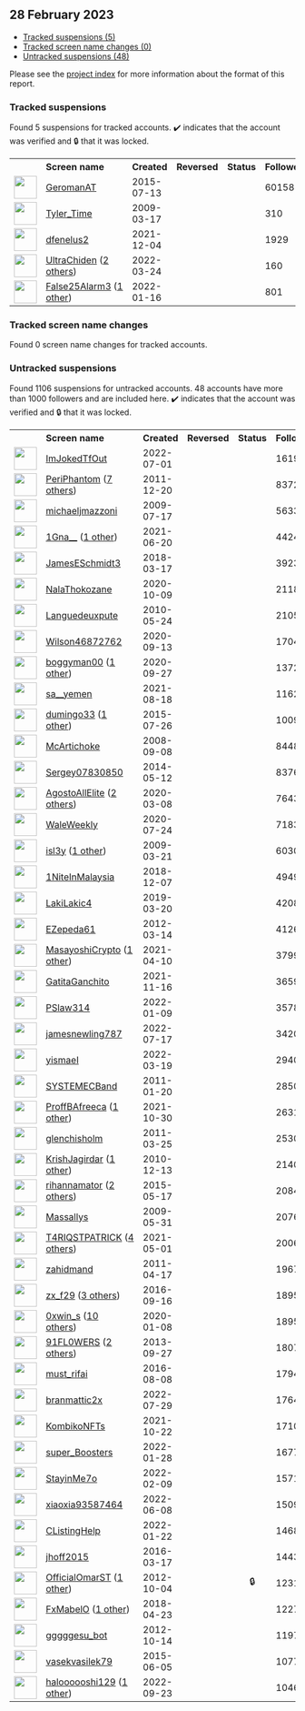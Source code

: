 ## 28 February 2023

* [Tracked suspensions (5)](#tracked-suspensions)
* [Tracked screen name changes (0)](#tracked-screen-name-changes)
* [Untracked suspensions (48)](#untracked-suspensions)

Please see the [project index](https://github.com/travisbrown/twitter-watch) for more information about the format of this report.

### Tracked suspensions

Found 5 suspensions for tracked accounts.
  ✔️ indicates that the account was verified and 🔒 that it was locked.

<table>
    <tr>
        <th></th>
        <th align="left">Screen name</th>
        <th align="left">Created</th>
        <th align="left">Reversed</th>
        <th align="left">Status</th>
        <th align="left">Followers</th>
        <th align="left">Ranking</th></tr>
    </tr>
        <tr>
            <td><a href="https://twitter.com/intent/user?user_id=3373146857">
                <img src="https://pbs.twimg.com/profile_images/1154480761141174272/rybTvKyo_normal.jpg" width="40px" height="40px" align="center"/></a>
            </td>
            <td>
                <a href="https://twitter.com/GeromanAT">GeromanAT</a></td>
            <td>2015-07-13</td>
            <td></td>
            <td align="center"></td>
            <td>60158</td>
            <td>11699</td>
        </tr>
        <tr>
            <td><a href="https://twitter.com/intent/user?user_id=24810734">
                <img src="https://pbs.twimg.com/profile_images/1241594638361866241/a3GlVfAa_normal.jpg" width="40px" height="40px" align="center"/></a>
            </td>
            <td>
                <a href="https://twitter.com/Tyler_Time">Tyler_Time</a></td>
            <td>2009-03-17</td>
            <td></td>
            <td align="center"></td>
            <td>310</td>
            <td>16808</td>
        </tr>
        <tr>
            <td><a href="https://twitter.com/intent/user?user_id=1466953658013302788">
                <img src="https://pbs.twimg.com/profile_images/1466954273036582920/4Ka0RWVC_normal.jpg" width="40px" height="40px" align="center"/></a>
            </td>
            <td>
                <a href="https://twitter.com/dfenelus2">dfenelus2</a></td>
            <td>2021-12-04</td>
            <td></td>
            <td align="center"></td>
            <td>1929</td>
            <td>70521</td>
        </tr>
        <tr>
            <td><a href="https://twitter.com/intent/user?user_id=1507075580797374464">
                <img src="https://pbs.twimg.com/profile_images/1577840519408979968/hIgV2iiB_normal.jpg" width="40px" height="40px" align="center"/></a>
            </td>
            <td>
                <a href="https://twitter.com/UltraChiden">UltraChiden</a>&nbsp;(<a href="https://api.memory.lol/v1/tw/id/1507075580797374464">2 others</a>)&nbsp;</td>
            <td>2022-03-24</td>
            <td></td>
            <td align="center"></td>
            <td>160</td>
            <td>78065</td>
        </tr>
        <tr>
            <td><a href="https://twitter.com/intent/user?user_id=1482539323144683521">
                <img src="https://pbs.twimg.com/profile_images/1598847008923590656/bSwVmCKo_normal.jpg" width="40px" height="40px" align="center"/></a>
            </td>
            <td>
                <a href="https://twitter.com/False25Alarm3">False25Alarm3</a>&nbsp;(<a href="https://api.memory.lol/v1/tw/id/1482539323144683521">1 other</a>)&nbsp;</td>
            <td>2022-01-16</td>
            <td></td>
            <td align="center"></td>
            <td>801</td>
            <td>99369</td>
        </tr></table>

### Tracked screen name changes

Found 0 screen name changes for tracked accounts.

### Untracked suspensions

Found 1106 suspensions for untracked accounts.
48 accounts have more than 1000 followers and are included here.
  ✔️ indicates that the account was verified and 🔒 that it was locked.

<table>
    <tr>
        <th></th>
        <th align="left">Screen name</th>
        <th align="left">Created</th>
        <th align="left">Reversed</th>
        <th align="left">Status</th>
        <th align="left">Followers</th>
    </tr>
        <tr>
            <td><a href="https://twitter.com/intent/user?user_id=1542944953776709637">
                <img src="https://pbs.twimg.com/profile_images/1577314275928014851/jI2WkK5N_normal.jpg" width="40px" height="40px" align="center"/></a>
            </td>
            <td>
                <a href="https://twitter.com/ImJokedTfOut">ImJokedTfOut</a></td>
            <td>2022-07-01</td>
            <td></td>
            <td align="center"></td>
            <td>161931</td>
        </tr>
        <tr>
            <td><a href="https://twitter.com/intent/user?user_id=441393753">
                <img src="https://pbs.twimg.com/profile_images/1590088584933134338/--8XPAU9_normal.jpg" width="40px" height="40px" align="center"/></a>
            </td>
            <td>
                <a href="https://twitter.com/PeriPhantom">PeriPhantom</a>&nbsp;(<a href="https://api.memory.lol/v1/tw/id/441393753">7 others</a>)&nbsp;</td>
            <td>2011-12-20</td>
            <td></td>
            <td align="center"></td>
            <td>83729</td>
        </tr>
        <tr>
            <td><a href="https://twitter.com/intent/user?user_id=57757336">
                <img src="https://pbs.twimg.com/profile_images/374148339/logo_6___2__normal.jpg" width="40px" height="40px" align="center"/></a>
            </td>
            <td>
                <a href="https://twitter.com/michaeljmazzoni">michaeljmazzoni</a></td>
            <td>2009-07-17</td>
            <td></td>
            <td align="center"></td>
            <td>56337</td>
        </tr>
        <tr>
            <td><a href="https://twitter.com/intent/user?user_id=1406689409483919365">
                <img src="https://pbs.twimg.com/profile_images/1595718027877785600/02AfkvIq_normal.jpg" width="40px" height="40px" align="center"/></a>
            </td>
            <td>
                <a href="https://twitter.com/1Gna__">1Gna__</a>&nbsp;(<a href="https://api.memory.lol/v1/tw/id/1406689409483919365">1 other</a>)&nbsp;</td>
            <td>2021-06-20</td>
            <td></td>
            <td align="center"></td>
            <td>44248</td>
        </tr>
        <tr>
            <td><a href="https://twitter.com/intent/user?user_id=975111154128207872">
                <img src="https://abs.twimg.com/sticky/default_profile_images/default_profile_normal.png" width="40px" height="40px" align="center"/></a>
            </td>
            <td>
                <a href="https://twitter.com/JamesESchmidt3">JamesESchmidt3</a></td>
            <td>2018-03-17</td>
            <td></td>
            <td align="center"></td>
            <td>39233</td>
        </tr>
        <tr>
            <td><a href="https://twitter.com/intent/user?user_id=1314698864562233344">
                <img src="https://pbs.twimg.com/profile_images/1409148922652733443/UuwqYMua_normal.jpg" width="40px" height="40px" align="center"/></a>
            </td>
            <td>
                <a href="https://twitter.com/NalaThokozane">NalaThokozane</a></td>
            <td>2020-10-09</td>
            <td></td>
            <td align="center"></td>
            <td>21185</td>
        </tr>
        <tr>
            <td><a href="https://twitter.com/intent/user?user_id=147625273">
                <img src="https://pbs.twimg.com/profile_images/1517170442750119938/XAsigQhU_normal.jpg" width="40px" height="40px" align="center"/></a>
            </td>
            <td>
                <a href="https://twitter.com/Languedeuxpute">Languedeuxpute</a></td>
            <td>2010-05-24</td>
            <td></td>
            <td align="center"></td>
            <td>21054</td>
        </tr>
        <tr>
            <td><a href="https://twitter.com/intent/user?user_id=1305144116662153216">
                <img src="https://pbs.twimg.com/profile_images/1598361240560013312/sbHhzNZb_normal.jpg" width="40px" height="40px" align="center"/></a>
            </td>
            <td>
                <a href="https://twitter.com/Wilson46872762">Wilson46872762</a></td>
            <td>2020-09-13</td>
            <td></td>
            <td align="center"></td>
            <td>17048</td>
        </tr>
        <tr>
            <td><a href="https://twitter.com/intent/user?user_id=1310139798552797185">
                <img src="https://pbs.twimg.com/profile_images/1400471401035976708/IRjT1IwE_normal.jpg" width="40px" height="40px" align="center"/></a>
            </td>
            <td>
                <a href="https://twitter.com/boggyman00">boggyman00</a>&nbsp;(<a href="https://api.memory.lol/v1/tw/id/1310139798552797185">1 other</a>)&nbsp;</td>
            <td>2020-09-27</td>
            <td></td>
            <td align="center"></td>
            <td>13729</td>
        </tr>
        <tr>
            <td><a href="https://twitter.com/intent/user?user_id=1428030494755770377">
                <img src="https://pbs.twimg.com/profile_images/1516169863567482892/_G8OMx_s_normal.jpg" width="40px" height="40px" align="center"/></a>
            </td>
            <td>
                <a href="https://twitter.com/sa__yemen">sa__yemen</a></td>
            <td>2021-08-18</td>
            <td></td>
            <td align="center"></td>
            <td>11626</td>
        </tr>
        <tr>
            <td><a href="https://twitter.com/intent/user?user_id=3294455634">
                <img src="https://pbs.twimg.com/profile_images/1584499769048809473/ZOCIzRIq_normal.jpg" width="40px" height="40px" align="center"/></a>
            </td>
            <td>
                <a href="https://twitter.com/dumingo33">dumingo33</a>&nbsp;(<a href="https://api.memory.lol/v1/tw/id/3294455634">1 other</a>)&nbsp;</td>
            <td>2015-07-26</td>
            <td></td>
            <td align="center"></td>
            <td>10097</td>
        </tr>
        <tr>
            <td><a href="https://twitter.com/intent/user?user_id=16189719">
                <img src="https://pbs.twimg.com/profile_images/378800000557354618/1a6b66f365da36e49685f654b998613d_normal.jpeg" width="40px" height="40px" align="center"/></a>
            </td>
            <td>
                <a href="https://twitter.com/McArtichoke">McArtichoke</a></td>
            <td>2008-09-08</td>
            <td></td>
            <td align="center"></td>
            <td>8448</td>
        </tr>
        <tr>
            <td><a href="https://twitter.com/intent/user?user_id=2491298978">
                <img src="https://pbs.twimg.com/profile_images/1478412655400468487/YX8SZiEz_normal.jpg" width="40px" height="40px" align="center"/></a>
            </td>
            <td>
                <a href="https://twitter.com/Sergey07830850">Sergey07830850</a></td>
            <td>2014-05-12</td>
            <td></td>
            <td align="center"></td>
            <td>8376</td>
        </tr>
        <tr>
            <td><a href="https://twitter.com/intent/user?user_id=1236765701530157057">
                <img src="https://pbs.twimg.com/profile_images/1493726700676419585/RdksLxGr_normal.jpg" width="40px" height="40px" align="center"/></a>
            </td>
            <td>
                <a href="https://twitter.com/AgostoAllElite">AgostoAllElite</a>&nbsp;(<a href="https://api.memory.lol/v1/tw/id/1236765701530157057">2 others</a>)&nbsp;</td>
            <td>2020-03-08</td>
            <td></td>
            <td align="center"></td>
            <td>7643</td>
        </tr>
        <tr>
            <td><a href="https://twitter.com/intent/user?user_id=1286740255757008896">
                <img src="https://pbs.twimg.com/profile_images/1568805718215606272/nLrMn08e_normal.jpg" width="40px" height="40px" align="center"/></a>
            </td>
            <td>
                <a href="https://twitter.com/WaleWeekly">WaleWeekly</a></td>
            <td>2020-07-24</td>
            <td></td>
            <td align="center"></td>
            <td>7183</td>
        </tr>
        <tr>
            <td><a href="https://twitter.com/intent/user?user_id=25714494">
                <img src="https://pbs.twimg.com/profile_images/1545891658335768576/6AYv3r7Y_normal.jpg" width="40px" height="40px" align="center"/></a>
            </td>
            <td>
                <a href="https://twitter.com/isl3y">isl3y</a>&nbsp;(<a href="https://api.memory.lol/v1/tw/id/25714494">1 other</a>)&nbsp;</td>
            <td>2009-03-21</td>
            <td></td>
            <td align="center"></td>
            <td>6030</td>
        </tr>
        <tr>
            <td><a href="https://twitter.com/intent/user?user_id=1071007523837100034">
                <img src="https://pbs.twimg.com/profile_images/1471624424306589699/TC3EUC9Z_normal.jpg" width="40px" height="40px" align="center"/></a>
            </td>
            <td>
                <a href="https://twitter.com/1NiteInMalaysia">1NiteInMalaysia</a></td>
            <td>2018-12-07</td>
            <td></td>
            <td align="center"></td>
            <td>4949</td>
        </tr>
        <tr>
            <td><a href="https://twitter.com/intent/user?user_id=1108478598137200641">
                <img src="https://pbs.twimg.com/profile_images/1281871815812489217/Dq0q41GV_normal.jpg" width="40px" height="40px" align="center"/></a>
            </td>
            <td>
                <a href="https://twitter.com/LakiLakic4">LakiLakic4</a></td>
            <td>2019-03-20</td>
            <td></td>
            <td align="center"></td>
            <td>4208</td>
        </tr>
        <tr>
            <td><a href="https://twitter.com/intent/user?user_id=523930464">
                <img src="https://pbs.twimg.com/profile_images/946589773551902720/-1dQkqnQ_normal.jpg" width="40px" height="40px" align="center"/></a>
            </td>
            <td>
                <a href="https://twitter.com/EZepeda61">EZepeda61</a></td>
            <td>2012-03-14</td>
            <td></td>
            <td align="center"></td>
            <td>4126</td>
        </tr>
        <tr>
            <td><a href="https://twitter.com/intent/user?user_id=1380991486443937795">
                <img src="https://pbs.twimg.com/profile_images/1591159479571472385/cSkmjcu__normal.jpg" width="40px" height="40px" align="center"/></a>
            </td>
            <td>
                <a href="https://twitter.com/MasayoshiCrypto">MasayoshiCrypto</a>&nbsp;(<a href="https://api.memory.lol/v1/tw/id/1380991486443937795">1 other</a>)&nbsp;</td>
            <td>2021-04-10</td>
            <td></td>
            <td align="center"></td>
            <td>3799</td>
        </tr>
        <tr>
            <td><a href="https://twitter.com/intent/user?user_id=1460673280927580179">
                <img src="https://pbs.twimg.com/profile_images/1500719338982199296/Oxroq6m7_normal.jpg" width="40px" height="40px" align="center"/></a>
            </td>
            <td>
                <a href="https://twitter.com/GatitaGanchito">GatitaGanchito</a></td>
            <td>2021-11-16</td>
            <td></td>
            <td align="center"></td>
            <td>3659</td>
        </tr>
        <tr>
            <td><a href="https://twitter.com/intent/user?user_id=1480322755794898945">
                <img src="https://pbs.twimg.com/profile_images/1592637719775416320/HlNd3xS9_normal.png" width="40px" height="40px" align="center"/></a>
            </td>
            <td>
                <a href="https://twitter.com/PSlaw314">PSlaw314</a></td>
            <td>2022-01-09</td>
            <td></td>
            <td align="center"></td>
            <td>3578</td>
        </tr>
        <tr>
            <td><a href="https://twitter.com/intent/user?user_id=1548794115705360384">
                <img src="https://pbs.twimg.com/profile_images/1562729315887747072/uknvDCVA_normal.jpg" width="40px" height="40px" align="center"/></a>
            </td>
            <td>
                <a href="https://twitter.com/jamesnewling787">jamesnewling787</a></td>
            <td>2022-07-17</td>
            <td></td>
            <td align="center"></td>
            <td>3420</td>
        </tr>
        <tr>
            <td><a href="https://twitter.com/intent/user?user_id=1505304778087321601">
                <img src="https://pbs.twimg.com/profile_images/1598020864401936414/g_b-FVgW_normal.jpg" width="40px" height="40px" align="center"/></a>
            </td>
            <td>
                <a href="https://twitter.com/yismaeI">yismaeI</a></td>
            <td>2022-03-19</td>
            <td></td>
            <td align="center"></td>
            <td>2940</td>
        </tr>
        <tr>
            <td><a href="https://twitter.com/intent/user?user_id=240572205">
                <img src="https://pbs.twimg.com/profile_images/1230551257/systemecLogo1_normal.jpg" width="40px" height="40px" align="center"/></a>
            </td>
            <td>
                <a href="https://twitter.com/SYSTEMECBand">SYSTEMECBand</a></td>
            <td>2011-01-20</td>
            <td></td>
            <td align="center"></td>
            <td>2850</td>
        </tr>
        <tr>
            <td><a href="https://twitter.com/intent/user?user_id=1454308971993616385">
                <img src="https://pbs.twimg.com/profile_images/1584430844562747392/_ni5zuCW_normal.jpg" width="40px" height="40px" align="center"/></a>
            </td>
            <td>
                <a href="https://twitter.com/ProffBAfreeca">ProffBAfreeca</a>&nbsp;(<a href="https://api.memory.lol/v1/tw/id/1454308971993616385">1 other</a>)&nbsp;</td>
            <td>2021-10-30</td>
            <td></td>
            <td align="center"></td>
            <td>2631</td>
        </tr>
        <tr>
            <td><a href="https://twitter.com/intent/user?user_id=271826723">
                <img src="https://pbs.twimg.com/profile_images/1599004357399281665/fbOe_Bxt_normal.jpg" width="40px" height="40px" align="center"/></a>
            </td>
            <td>
                <a href="https://twitter.com/glenchisholm">glenchisholm</a></td>
            <td>2011-03-25</td>
            <td></td>
            <td align="center"></td>
            <td>2530</td>
        </tr>
        <tr>
            <td><a href="https://twitter.com/intent/user?user_id=226342641">
                <img src="https://pbs.twimg.com/profile_images/1540841594634510336/wLLo9Cw__normal.jpg" width="40px" height="40px" align="center"/></a>
            </td>
            <td>
                <a href="https://twitter.com/KrishJagirdar">KrishJagirdar</a>&nbsp;(<a href="https://api.memory.lol/v1/tw/id/226342641">1 other</a>)&nbsp;</td>
            <td>2010-12-13</td>
            <td></td>
            <td align="center"></td>
            <td>2140</td>
        </tr>
        <tr>
            <td><a href="https://twitter.com/intent/user?user_id=3218477222">
                <img src="https://pbs.twimg.com/profile_images/1596681752411770880/d1TaSmYp_normal.jpg" width="40px" height="40px" align="center"/></a>
            </td>
            <td>
                <a href="https://twitter.com/rihannamator">rihannamator</a>&nbsp;(<a href="https://api.memory.lol/v1/tw/id/3218477222">2 others</a>)&nbsp;</td>
            <td>2015-05-17</td>
            <td></td>
            <td align="center"></td>
            <td>2084</td>
        </tr>
        <tr>
            <td><a href="https://twitter.com/intent/user?user_id=43749261">
                <img src="https://pbs.twimg.com/profile_images/1541822518213971975/GWfJAW1L_normal.jpg" width="40px" height="40px" align="center"/></a>
            </td>
            <td>
                <a href="https://twitter.com/Massallys">Massallys</a></td>
            <td>2009-05-31</td>
            <td></td>
            <td align="center"></td>
            <td>2076</td>
        </tr>
        <tr>
            <td><a href="https://twitter.com/intent/user?user_id=1388451024671805442">
                <img src="https://pbs.twimg.com/profile_images/1596309134516813825/RKDFKJeq_normal.jpg" width="40px" height="40px" align="center"/></a>
            </td>
            <td>
                <a href="https://twitter.com/T4RIQSTPATRICK">T4RIQSTPATRICK</a>&nbsp;(<a href="https://api.memory.lol/v1/tw/id/1388451024671805442">4 others</a>)&nbsp;</td>
            <td>2021-05-01</td>
            <td></td>
            <td align="center"></td>
            <td>2006</td>
        </tr>
        <tr>
            <td><a href="https://twitter.com/intent/user?user_id=283588983">
                <img src="https://pbs.twimg.com/profile_images/1566026835103735811/-VFYGF4W_normal.jpg" width="40px" height="40px" align="center"/></a>
            </td>
            <td>
                <a href="https://twitter.com/zahidmand">zahidmand</a></td>
            <td>2011-04-17</td>
            <td></td>
            <td align="center"></td>
            <td>1967</td>
        </tr>
        <tr>
            <td><a href="https://twitter.com/intent/user?user_id=776796260175085568">
                <img src="https://pbs.twimg.com/profile_images/1597282239318036482/pHJ7IqBJ_normal.jpg" width="40px" height="40px" align="center"/></a>
            </td>
            <td>
                <a href="https://twitter.com/zx_f29">zx_f29</a>&nbsp;(<a href="https://api.memory.lol/v1/tw/id/776796260175085568">3 others</a>)&nbsp;</td>
            <td>2016-09-16</td>
            <td></td>
            <td align="center"></td>
            <td>1895</td>
        </tr>
        <tr>
            <td><a href="https://twitter.com/intent/user?user_id=1215029614680035330">
                <img src="https://pbs.twimg.com/profile_images/1589150002927919105/LZhz-gWp_normal.jpg" width="40px" height="40px" align="center"/></a>
            </td>
            <td>
                <a href="https://twitter.com/0xwin_s">0xwin_s</a>&nbsp;(<a href="https://api.memory.lol/v1/tw/id/1215029614680035330">10 others</a>)&nbsp;</td>
            <td>2020-01-08</td>
            <td></td>
            <td align="center"></td>
            <td>1895</td>
        </tr>
        <tr>
            <td><a href="https://twitter.com/intent/user?user_id=1911645606">
                <img src="https://pbs.twimg.com/profile_images/1404193667657748483/1k5tH78f_normal.jpg" width="40px" height="40px" align="center"/></a>
            </td>
            <td>
                <a href="https://twitter.com/91FL0WERS">91FL0WERS</a>&nbsp;(<a href="https://api.memory.lol/v1/tw/id/1911645606">2 others</a>)&nbsp;</td>
            <td>2013-09-27</td>
            <td></td>
            <td align="center"></td>
            <td>1807</td>
        </tr>
        <tr>
            <td><a href="https://twitter.com/intent/user?user_id=762656754895171584">
                <img src="https://pbs.twimg.com/profile_images/1549730914342617088/l5ASZeHv_normal.jpg" width="40px" height="40px" align="center"/></a>
            </td>
            <td>
                <a href="https://twitter.com/must_rifai">must_rifai</a></td>
            <td>2016-08-08</td>
            <td></td>
            <td align="center"></td>
            <td>1794</td>
        </tr>
        <tr>
            <td><a href="https://twitter.com/intent/user?user_id=1553145477855584257">
                <img src="https://pbs.twimg.com/profile_images/1598748579954294787/u8w65hKA_normal.jpg" width="40px" height="40px" align="center"/></a>
            </td>
            <td>
                <a href="https://twitter.com/branmattic2x">branmattic2x</a></td>
            <td>2022-07-29</td>
            <td></td>
            <td align="center"></td>
            <td>1764</td>
        </tr>
        <tr>
            <td><a href="https://twitter.com/intent/user?user_id=1451580298156810275">
                <img src="https://pbs.twimg.com/profile_images/1526581444864364549/jkXZ8THD_normal.jpg" width="40px" height="40px" align="center"/></a>
            </td>
            <td>
                <a href="https://twitter.com/KombikoNFTs">KombikoNFTs</a></td>
            <td>2021-10-22</td>
            <td></td>
            <td align="center"></td>
            <td>1710</td>
        </tr>
        <tr>
            <td><a href="https://twitter.com/intent/user?user_id=1486941196408836102">
                <img src="https://pbs.twimg.com/profile_images/1549456329730818051/TFJemA7o_normal.jpg" width="40px" height="40px" align="center"/></a>
            </td>
            <td>
                <a href="https://twitter.com/super_Boosters">super_Boosters</a></td>
            <td>2022-01-28</td>
            <td></td>
            <td align="center"></td>
            <td>1677</td>
        </tr>
        <tr>
            <td><a href="https://twitter.com/intent/user?user_id=1491289857712435201">
                <img src="https://pbs.twimg.com/profile_images/1598388903769251841/_bGsc4Ic_normal.jpg" width="40px" height="40px" align="center"/></a>
            </td>
            <td>
                <a href="https://twitter.com/StayinMe7o">StayinMe7o</a></td>
            <td>2022-02-09</td>
            <td></td>
            <td align="center"></td>
            <td>1571</td>
        </tr>
        <tr>
            <td><a href="https://twitter.com/intent/user?user_id=1534569059144056832">
                <img src="https://pbs.twimg.com/profile_images/1534571115154219009/miSPwn4W_normal.jpg" width="40px" height="40px" align="center"/></a>
            </td>
            <td>
                <a href="https://twitter.com/xiaoxia93587464">xiaoxia93587464</a></td>
            <td>2022-06-08</td>
            <td></td>
            <td align="center"></td>
            <td>1509</td>
        </tr>
        <tr>
            <td><a href="https://twitter.com/intent/user?user_id=1484779790574190593">
                <img src="https://pbs.twimg.com/profile_images/1533791957956571137/Neg--q6a_normal.jpg" width="40px" height="40px" align="center"/></a>
            </td>
            <td>
                <a href="https://twitter.com/CListingHelp">CListingHelp</a></td>
            <td>2022-01-22</td>
            <td></td>
            <td align="center"></td>
            <td>1468</td>
        </tr>
        <tr>
            <td><a href="https://twitter.com/intent/user?user_id=710536370565976064">
                <img src="https://pbs.twimg.com/profile_images/1392094788397281287/pMPxsDH5_normal.jpg" width="40px" height="40px" align="center"/></a>
            </td>
            <td>
                <a href="https://twitter.com/jhoff2015">jhoff2015</a></td>
            <td>2016-03-17</td>
            <td></td>
            <td align="center"></td>
            <td>1443</td>
        </tr>
        <tr>
            <td><a href="https://twitter.com/intent/user?user_id=861816577">
                <img src="https://pbs.twimg.com/profile_images/1297120250027180033/ThJYrPI0_normal.jpg" width="40px" height="40px" align="center"/></a>
            </td>
            <td>
                <a href="https://twitter.com/OfficialOmarST">OfficialOmarST</a>&nbsp;(<a href="https://api.memory.lol/v1/tw/id/861816577">1 other</a>)&nbsp;</td>
            <td>2012-10-04</td>
            <td></td>
            <td align="center">🔒</td>
            <td>1231</td>
        </tr>
        <tr>
            <td><a href="https://twitter.com/intent/user?user_id=988419606451752961">
                <img src="https://pbs.twimg.com/profile_images/1533364731368595457/UOSmt0yn_normal.jpg" width="40px" height="40px" align="center"/></a>
            </td>
            <td>
                <a href="https://twitter.com/FxMabelO">FxMabelO</a>&nbsp;(<a href="https://api.memory.lol/v1/tw/id/988419606451752961">1 other</a>)&nbsp;</td>
            <td>2018-04-23</td>
            <td></td>
            <td align="center"></td>
            <td>1227</td>
        </tr>
        <tr>
            <td><a href="https://twitter.com/intent/user?user_id=880394419">
                <img src="https://pbs.twimg.com/profile_images/2719718686/1da1414ceefd6317f7fa3a867e201be3_normal.png" width="40px" height="40px" align="center"/></a>
            </td>
            <td>
                <a href="https://twitter.com/gggggesu_bot">gggggesu_bot</a></td>
            <td>2012-10-14</td>
            <td></td>
            <td align="center"></td>
            <td>1197</td>
        </tr>
        <tr>
            <td><a href="https://twitter.com/intent/user?user_id=3309694072">
                <img src="https://pbs.twimg.com/profile_images/821963462658129920/Pix_b2fJ_normal.jpg" width="40px" height="40px" align="center"/></a>
            </td>
            <td>
                <a href="https://twitter.com/vasekvasilek79">vasekvasilek79</a></td>
            <td>2015-06-05</td>
            <td></td>
            <td align="center"></td>
            <td>1077</td>
        </tr>
        <tr>
            <td><a href="https://twitter.com/intent/user?user_id=1573312735445663744">
                <img src="https://pbs.twimg.com/profile_images/1587408482713718784/Wu4O0iXm_normal.jpg" width="40px" height="40px" align="center"/></a>
            </td>
            <td>
                <a href="https://twitter.com/haloooooshi129">haloooooshi129</a>&nbsp;(<a href="https://api.memory.lol/v1/tw/id/1573312735445663744">1 other</a>)&nbsp;</td>
            <td>2022-09-23</td>
            <td></td>
            <td align="center"></td>
            <td>1046</td>
        </tr></table>

